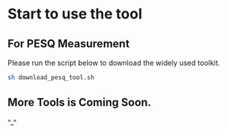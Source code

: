 # Start to use the tool

## For PESQ Measurement

Please run the script below to download the widely used toolkit.

```bash
sh download_pesq_tool.sh
```

## More Tools is Coming Soon.

^_^
